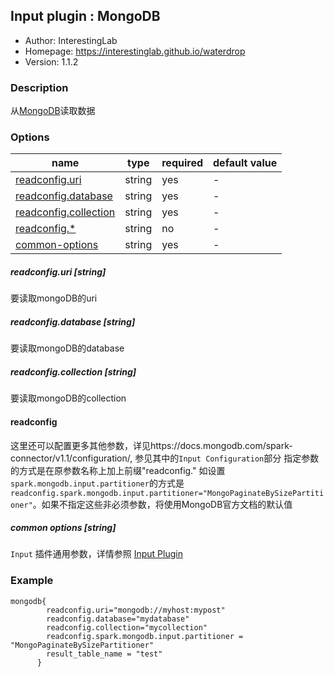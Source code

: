 ## Input plugin : MongoDB

* Author: InterestingLab
* Homepage: https://interestinglab.github.io/waterdrop
* Version: 1.1.2

### Description

从[MongoDB](https://www.mongodb.com/)读取数据

### Options

| name | type | required | default value |
| --- | --- | --- | --- |
| [readconfig.uri](#readconfig.uri-string) | string | yes | - |
| [readconfig.database](#readconfig.database-string) | string | yes | - |
| [readconfig.collection](#readconfig.collection-string) | string | yes | - |
| [readconfig.*](#readconfig.*-string) | string | no | - |
| [common-options](#common-options-string)| string | yes | - |


##### readconfig.uri [string]

要读取mongoDB的uri

##### readconfig.database [string]

要读取mongoDB的database

##### readconfig.collection [string]

要读取mongoDB的collection

#### readconfig

这里还可以配置更多其他参数，详见https://docs.mongodb.com/spark-connector/v1.1/configuration/, 参见其中的`Input Configuration`部分
指定参数的方式是在原参数名称上加上前缀"readconfig." 如设置`spark.mongodb.input.partitioner`的方式是 `readconfig.spark.mongodb.input.partitioner="MongoPaginateBySizePartitioner"`。如果不指定这些非必须参数，将使用MongoDB官方文档的默认值

##### common options [string]

`Input` 插件通用参数，详情参照 [Input Plugin](/zh-cn/configuration/input-plugin)



### Example

```
mongodb{
        readconfig.uri="mongodb://myhost:mypost"
        readconfig.database="mydatabase"
        readconfig.collection="mycollection"
        readconfig.spark.mongodb.input.partitioner = "MongoPaginateBySizePartitioner"
        result_table_name = "test"
      }
```
